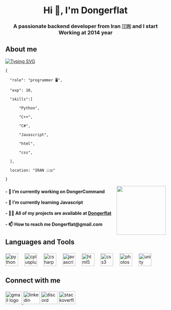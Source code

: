 <h1 align=center>Hi 👋, I'm Dongerflat</h1>

<h3 align="center">A passionate backend developer from Iran 🇮🇷 and I start Working at 2014 year</h3>

  

###

  

<h2 align="left">About me</h2>

  [![Typing SVG](https://readme-typing-svg.demolab.com?font=Fira+Code&weight=100&size=30&pause=1000&color=04F712&center=true&vCenter=true&random=false&width=600&height=40&lines=Hello+guys+%F0%9F%91%8B;I+love+programming+%E2%9D%A4%EF%B8%8F)](https://git.io/typing-svg)

    {

      "role": "programmer 🖥️",

      "exp": 10,

      "skills":[

          "Python",

          "C++",

          "C#",

          "Javascript",

          "html",

          "css",

      ],

      location: "IRAN 🇮🇷"

    }

  

<img align="right"  height="154"  src="https://media1.tenor.com/m/5ry-200hErMAAAAd/hacker-hacker-man.gif"/>

  

###

  

<h4 align="left">- 🔭 I’m currently working on DongerCommand<br><br>- 🌱 I’m currently learning Javascript<br><br>- 👨‍💻 All of my projects are available at <a  href="https://github.com/Dongerflat">Dongerflat</a><br><br>- 📫 How to reach me Dongerflat@gmail.com</h4>

  

###

  

<h2 align="left">Languages and Tools</h2>

  

###

  

<div align="left">

<img  src="https://cdn.jsdelivr.net/gh/devicons/devicon/icons/python/python-original.svg"  height="40"  alt="python logo" />

<img  width="12" />

<img  src="https://cdn.jsdelivr.net/gh/devicons/devicon/icons/cplusplus/cplusplus-original.svg"  height="40"  alt="cplusplus logo" />

<img  width="12" />

<img  src="https://cdn.jsdelivr.net/gh/devicons/devicon/icons/csharp/csharp-original.svg"  height="40"  alt="csharp logo" />

<img  width="12" />

<img  src="https://cdn.jsdelivr.net/gh/devicons/devicon/icons/javascript/javascript-original.svg"  height="40"  alt="javascript logo" />

<img  width="12" />

<img  src="https://cdn.jsdelivr.net/gh/devicons/devicon/icons/html5/html5-original.svg"  height="40"  alt="html5 logo" />

<img  width="12" />

<img  src="https://cdn.jsdelivr.net/gh/devicons/devicon/icons/css3/css3-original.svg"  height="40"  alt="css3 logo" />

<img  width="12" />

<img  src="https://cdn.jsdelivr.net/gh/devicons/devicon/icons/photoshop/photoshop-plain.svg"  height="40"  alt="photoshop logo" />

<img  width="12" />

<img  src="https://cdn.jsdelivr.net/gh/devicons/devicon/icons/unity/unity-original.svg"  height="40"  alt="unity logo" />

</div>

  

###

  

<h2 align="left">Connect with me</h2>

  

###

  

<div align="left">

<a  href="Dongerflat@gmail.com"  target="_blank">

<img  src="https://raw.githubusercontent.com/maurodesouza/profile-readme-generator/master/src/assets/icons/social/gmail/default.svg"  width="52"  height="40"  alt="gmail logo" />

</a>

<img  src="https://raw.githubusercontent.com/maurodesouza/profile-readme-generator/master/src/assets/icons/social/linkedin/default.svg"  width="52"  height="40"  alt="linkedin logo" />

<img  src="https://raw.githubusercontent.com/maurodesouza/profile-readme-generator/master/src/assets/icons/social/discord/default.svg"  width="52"  height="40"  alt="discord logo" />

<img  src="https://raw.githubusercontent.com/maurodesouza/profile-readme-generator/master/src/assets/icons/social/stackoverflow/default.svg"  width="52"  height="40"  alt="stackoverflow logo" />

</div>

  

###
